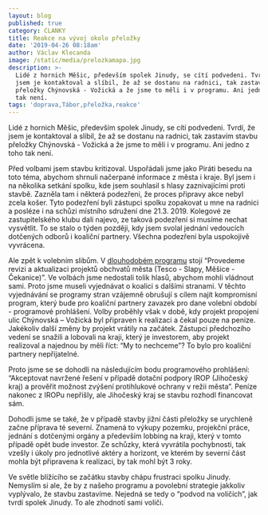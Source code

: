 ```yaml
---
layout: blog
published: true
category: CLANKY
title: Reakce na vývoj okolo přeložky
date: '2019-04-26 08:18am'
author: Václav Klecanda
image: /static/media/prelozkamapa.jpg
description: >-
  Lidé z hornich Měšic, především spolek Jinudy, se cítí podvedeni. Tvrdí, že
  jsem je kontaktoval a slíbil, že až se dostanu na radnici, tak zastavím stavbu
  přeložky Chýnovská - Vožická a že jsme to měli i v programu. Ani jedno z toho
  tak není.
tags: 'doprava,Tábor,přeložka,reakce'
---
```

Lidé z hornich Měšic, především spolek Jinudy, se cítí podvedeni. Tvrdí, že jsem je kontaktoval a slíbil, že až se dostanu na radnici, tak zastavím stavbu přeložky Chýnovská - Vožická a že jsme to měli i v programu. Ani jedno z toho tak není.

Před volbami jsem stavbu kritizoval. Uspořádali jsme jako Piráti besedu na toto téma, abychom shrnuli načerpané informace z města i kraje. Byl jsem i na několika setkání spolku, kde jsem souhlasil s hlasy zaznivajícími proti stavbě. Zazněla tam i některá podezřeni, že proces připravy akce nebyl zcela košer. Tyto podezření byli zástupci spolku zopakovat u mne na radnici a posléze i na schůzi místního sdružení dne 21.3. 2019.  Kolegové ze zastupitelského klubu dali najevo, ze taková podezření si musíme nechat vysvětlit. To se stalo o týden později, kdy jsem svolal jednání vedoucích dotčených odborů i koaliční partnery. Všechna podezření byla uspokojivě vyvrácena.

Ale zpět k volebním slibům. V [dlouhodobém programu](/volby/program/#c4) stojí “Provedeme revizi a aktualizaci projektů obchvatů města (Tesco - Slapy, Měšice - Čekanice)”. Ve volbách jsme nedostali tolik hlasů, abychom mohli vládnout sami. Proto jsme museli vyjednávat o koalici s dalšími stranami. V těchto vyjednávání se programy stran vzájemně obrušují s cílem najít kompromisní program, který bude pro koaliční partnery zavazek pro dane volební období - programové prohlášení. Volby proběhly však v době, kdy projekt propojení ulic Chýnovská – Vožická byl připraven k realizaci a čekal pouze na penize. Jakékoliv další změny by projekt vrátily na začátek. Zástupci předchozího vedení se snažili a lobovali na kraji, který je investorem, aby projekt realizoval a najednou by měli říct: “My to nechceme”? To bylo pro koaliční partnery nepřijatelné. 

Proto jsme se se dohodli na následujícím bodu programového prohlášení: “Akceptovat navržené řešení v případě dotační podpory IROP (Jihočeský kraj) a prověřit možnost zvýšení protihlukové ochrany v režii města”. Peníze nakonec z IROPu nepřišly, ale Jihočeský kraj se stavbu rozhodl financovat sám. 

Dohodli jsme se také, že v případě stavby jižní části přeložky se urychleně začne příprava té severní. Znamená to výkupy pozemku, projekční práce, jednání s dotčenými orgány a především lobbing na kraji, který v tomto případě opět bude investor. Ze schůzky, která vyvrátila pochybnosti, tak vzešly i úkoly pro jednotlivé aktéry a horizont, ve kterém by severní část mohla být připravena k realizaci, by tak mohl být  3 roky. 

Ve světle blížícího se začátku stavby chápu frustraci spolku Jinudy. Nemyslím si ale, že by z našeho programu a povolební strategie jakkoliv vyplývalo, že stavbu zastavíme. Nejedná se tedy o “podvod na voličích”,  jak tvrdí spolek Jinudy. To ale zhodnotí sami voliči. 
